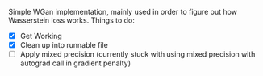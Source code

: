 Simple WGan implementation, mainly used in order to figure out how Wasserstein loss works. 
Things to do:
- [x] Get Working
- [x] Clean up into runnable file
- [ ] Apply mixed precision (currently stuck with using mixed precision with autograd call in gradient penalty)
